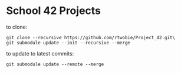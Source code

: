 # School 42 Projects

to clone:

```
git clone --recursive https://github.com/rtwobie/Project_42.git\
git submodule update --init --recursive --merge
```

to update to latest commits:

```
git submodule update --remote --merge
```
